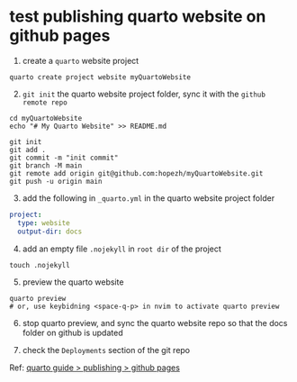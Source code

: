 # test publishing quarto website on github pages


1. create a `quarto` website project
```shell
quarto create project website myQuartoWebsite
```


2. `git init` the quarto website project folder, sync it with the `github remote repo`
```shell
cd myQuartoWebsite
echo "# My Quarto Website" >> README.md

git init
git add .
git commit -m "init commit"
git branch -M main
git remote add origin git@github.com:hopezh/myQuartoWebsite.git
git push -u origin main
```


3. add the following in `_quarto.yml` in the quarto website project folder
```yaml
project:
  type: website
  output-dir: docs
```


4. add an empty file `.nojekyll` in `root dir` of the project
```shell
touch .nojekyll
```


5. preview the quarto website
```shell
quarto preview
# or, use keybidning <space-q-p> in nvim to activate quarto preview
```


6. stop quarto preview, and sync the quarto website repo so that the docs folder on github is updated


7. check the `Deployments` section of the git repo 


Ref: [quarto guide > publishing > github pages](https://quarto.org/docs/publishing/github-pages.html#publish-command)

